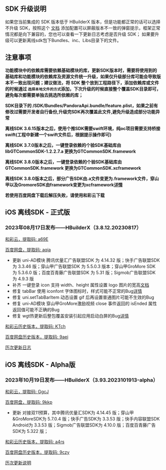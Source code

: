 ## SDK 升级说明
如果您当前集成的 SDK 版本低于 HBuilderX 版本，但是功能都正常的话可以选择不升级 SDK，按照这个 [文档](https://ask.dcloud.net.cn/article/35627) 添加配置可以屏蔽版本不一致的弹窗提示，框架正常情况都是向下兼容的，您也可以查看一下更新日志考虑是否升级 SDK； 如果要升级可以更新离线sdk包下Bundles、inc、Libs目录下的文件。

## 注意事项
**功能模块中的依赖库需要依赖基础模块的库，更新SDK版本时，需要将使用到的基础库和功能模块的依赖库及资源文件统一升级，如果仅升级部分库可能会导致版本不一致出现问题；建议做法，将 SDK 整个放到工程路径下，添加依赖库或文件的时候通过 `选择本地文件的方式`添加，下次升级的时候直接整个覆盖SDK目录即可，避免每次都需要单独去挑选所依赖的库；**

**SDK目录下的 /SDK/Bundles/PandoraApi.bundle/feature.plist，如果之前有修改过需要开发者自行备份,升级完SDK再次覆盖此文件,避免升级造成部分功能异常**

**离线SDK 3.6.15版本之后，使用个推SDK需要swift环境，纯oc项目需要支持桥接swift(工程中新建一个swift文件后，根据提示操作即可)**

**离线SDK 3.7.0版本之后，一键登录依赖的个验SDK基础库由libGTCommonSDK-1.2.2.7.a 更换为GTCommonSDK.framework**

**离线SDK 3.8.0版本之后，一键登录依赖的个验SDK基础库由GTCommonSDK.framework 更换为GTCommonSDK.xcframework**

**离线SDK 3.8.0版本之后，部分广告SDK由.a文件变更为.framework文件，穿山甲以及GromoreSDK由framework变更为xcframework[详情](https://nativesupport.dcloud.net.cn/AppDocs/usemodule/iOSModuleConfig/uniad.html)**

**若使用百度网盘下载后解压失败，请使用和彩云下载**


## iOS 离线SDK - 正式版

### 2023年08月17日发布——HBuilderX（3.8.12.20230817） 

[和彩云，提取码: a69E](https://caiyun.139.com/m/i?115ComLyhnmhe) 

[百度网盘，提取码: aqia](https://pan.baidu.com/s/1uhtt18f4BPHGI1OsY3EV2Q?pwd=aqia)

+ 更新 uni-AD模块 腾讯优量汇广告联盟SDK 为 4.14.32 版；快手广告联盟SDK 为 3.3.46 版；穿山甲广告联盟SDK 为 5.5.0.3 版本；穿山甲GroMore SDK 为 5.3.6.0 版；百度百青藤广告联盟SDK 为 5.31 版；Sigmob广告联盟SDK 为 4.9.3 版
+ 补齐 一键登录 icon 支持 width、height 属性设置 logo 图片的宽高[文档](https://uniapp.dcloud.net.cn/univerify.html)
+ 修复 tabBar 使用 iconfont 字体图标时，样式可能不正常的Bug[详情](https://ask.dcloud.net.cn/question/173375)
+ 修复 uni.setTabBarItem 动态设置 gif 后再设置普通图片可能不生效的Bug
+ 修复 uni-AD模块 穿山甲GroMore激励视频 close 事件返回的 isEnded 属性返回值可能不正确的Bug
+ 修复 wgt热更新后整包覆盖安装引起应用启动白屏的Bug[详情](https://ask.dcloud.net.cn/question/163393)


[和彩云历史版本，提取码: KTch](https://caiyun.139.com/m/i?115ConJIYzT1T) 

[百度网盘历史版本，提取码: 9aei](https://pan.baidu.com/s/18fdKFWenPTqjlXQUwvn_nw?pwd=9aei)

[历次更新日志](AppDocs/download/update_history_iOS_release.md)


## iOS 离线SDK - Alpha版

### 2023年10月19日发布——HBuilderX（3.93.2023101913-alpha）

[和彩云，提取码: GgcJ](https://caiyun.139.com/m/i?115Co7cVDHCzn)

[百度网盘，提取码: 9kkp](https://pan.baidu.com/s/1tZu69u4UWWE784HL4ewaeA?pwd=9kkp)

+ 更新 对接双11预算，其中腾讯优量汇SDK为 4.14.45 版；穿山甲&GroMoreSDK为 5.7.0.4 版；快手广告SDK为 3.3.53 版；快手内容联盟SDK Android为 3.3.53 版；Sigmob广告联盟SDK为 4.10.0 版；百度百青藤广告SDK为 5.322 版；

[和彩云历史版本，提取码: a4rs](https://caiyun.139.com/m/i?115CeS5LAOcdH) 

[百度网盘历史版本，提取码: 9czy](https://pan.baidu.com/s/1M-tLKvbyPIDTie9KE5WuVg?pwd=9czy)

[历次更新说明](AppDocs/download/update_history_iOS_alpha.md)

